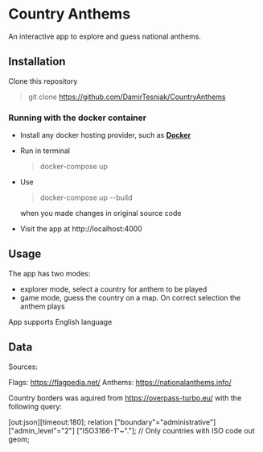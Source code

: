 # Country Anthems

An interactive app to explore and guess national anthems.

## Installation

Clone this repository

> git clone https://github.com/DamirTesnjak/CountryAnthems

### Running with the docker container

- Install any docker hosting provider, such as **[Docker](https://www.docker.com/)**

- Run in terminal

  > docker-compose up

- Use

  > docker-compose up --build

  when you made changes in original source code

- Visit the app at http://localhost:4000

## Usage

The app has two modes:

- explorer mode, select a country for anthem to be played
- game mode, guess the country on a map. On correct selection the anthem plays

App supports English language

## Data

Sources:

Flags: https://flagpedia.net/
Anthems: https://nationalanthems.info/

Country borders was aquired from https://overpass-turbo.eu/ with the following query:

[out:json][timeout:180];
relation
["boundary"="administrative"]
["admin_level"="2"]
["ISO3166-1"~"."]; // Only countries with ISO code
out geom;

